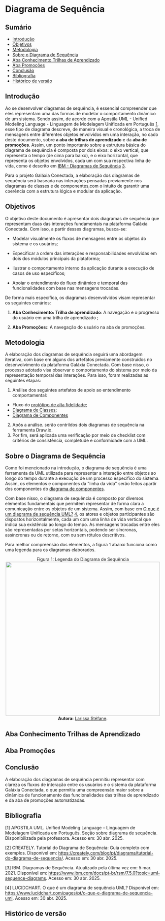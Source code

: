 # Diagrama de Sequência

## Sumário

- [Introdução](#Introdução)
- [Objetivos](#Objetivos)
- [Metodologia](#Metodologia)
- [Sobre o Diagrama de Sequência](#Sobre-o-Diagrama-de-Sequência)
- [Aba Conhecimento Trilhas de Aprendizado](#Aba-Conhecimento-Trilhas-de-Aprendizado)
- [Aba Promoções](#Aba-=Promoções)
- [Conclusão](#Conclusão)
- [Bibliografia](#Bibliografia)
- [Histórico de versão](#Histórico-de-versão)


## Introdução

Ao se desenvolver diagramas de sequência, é essencial compreender que eles representam uma das formas de modelar o comportamento dinâmico de um sistema. Sendo assim, de acordo com a Apostila UML - Unified Modeling Language - Linguagem de Modelagem Unificada em Português [1](#ref1), esse tipo de diagrama descreve, de maneira visual e cronológica, a troca de mensagens entre diferentes objetos envolvidos em uma interação, no cado deste documento, sobre **a aba de trilhas de aprendizado** e da **aba de promoções**. Assim, um ponto importanto sobre a estrutura básica do diagrama de sequência é composta por dois eixos: o eixo vertical, que representa o tempo (de cima para baixo), e o eixo horizontal, que representa os objetos envolvidos, cada um com sua respectiva linha de vida, como é descrito em [IBM - Diagramas de Sequência](https://www.ibm.com/docs/pt-br/rsm/7.5.0?topic=uml-sequence-diagrams) [3](#ref3).

Para o projeto Galáxia Conectada, a elaboração dos diagramas de sequência será baseada nas interações pensadas previamente nos diagramas de classes e de componentes,com o intuito de garantir uma coerência com a estrutura lógica e modular da aplicação. 


## Objetivos

O objetivo deste documento é apresentar dois diagramas de sequência que representam duas das interações fundamentais na plataforma Galáxia Conectada. Com isso, a partir desses diagramas, busca-se:

  - Modelar visualmente os fluxos de mensagens entre os objetos do sistema e os usuários;

  - Especificar a ordem das interações e responsabilidades envolvidas em dois dos módulos principais da plataforma;

  - Ilustrar o comportamento interno da aplicação durante a execução de casos de uso específicos;

  - Apoiar o entendimento do fluxo dinâmico e temporal das funcionalidades com base nas mensagens trocadas.

De forma mais específica, os diagramas desenvolvidos visam representar os seguintes cenários:

1. **Aba Conhecimento: Trilha de aprendizado**: A navegação e o progresso do usuário em uma trilha de aprendizado ;

2. **Aba Promoções:**: A navegação do usuário na aba de promoções.

## Metodologia 

A elaboração dos diagramas de sequência seguirá uma abordagem iterativa, com base em alguns dos artefatos previamente construídos no desenvolvimento da plataforma Galáxia Conectada. Com base nisso, o processo adotado visa observar o comportamento do sistema por meio da representação temporal das interações. Para isso, foram realizadas as seguintes etapas:

1. Análise dos seguintes artefatos de apoio ao entendimento comportamental:

  - Fluxo do [protótipo de alta fidelidade](https://unbarqdsw2025-1-turma02.github.io/2025.1-T02-_G9_GalaxiaConectada_Entrega01/#/Base/DesignSprint/Prototipo);
  - [Diagrama de Classes](/Modelagem/ModelagemEstatica/DiagramaClasses.md);
  - [Diagrama de Componentes](/Modelagem/ModelagemEstatica/DiagramaComponentes.md)

2. Após a análise. serão contriídos dois diagramas de sequência na ferramenta Draw.io. 
3. Por fim, será aplicada uma verificação por meio de checklist com critérios de consistência, completude e conformidade com a UML.


## Sobre o Diagrama de Sequência

Como foi mencionado na introdução, o diagrama de sequência é uma ferramenta da UML utilizada para representar a interação entre objetos ao longo do tempo durante a execução de um processo específico do sistema. Assim, os elementos e componentes da "linha da vida" serão feitos apartir dos componentes do [diagrama de componentes](/Modelagem/ModelagemEstatica/DiagramaComponentes.md). 

Com base nisso, o diagrama de sequência é composto por diversos elementos fundamentais que permitem representar de forma clara a comunicação entre os objetos de um sistema. Assim, com base em [O que é um diagrama de sequência UML?](https://www.lucidchart.com/pages/pt/o-que-e-diagrama-de-sequencia-uml) [4](#ref4), os atores e objetos participantes são dispostos horizontalmente, cada um com uma linha de vida vertical que indica sua existência ao longo do tempo. As mensagens trocadas entre eles são representadas por setas horizontais, podendo ser síncronas, assíncronas ou de retorno, com ou sem rótulos descritivos.

Para melhor compreensão dos elementos, a figura 1 abaixo funciona como uma legenda para os diagramas elaborados.

<div align="center">
    Figura 1: Legenda do Diagrama de Sequência
    <br>
    <img src="" width="500">
    <br>
    <b>Autora:</b> <a href="https://github.com/SkywalkerSupreme">Larissa Stéfane</a>.
    <br>
</div>

## Aba Conhecimento Trilhas de Aprendizado



## Aba Promoções



## Conclusão

A elaboração dos diagramas de sequência permitiu representar com clareza os fluxos de interação entre os usuários e o sistema da plataforma Galáxia Conectada, o que permitiu uma compreensão maior sobre a dinâmica de funcionamento das funcionalidades das trilhas de aprendizado e da aba de promoções automatizadas. 
## Bibliografia

<a name="ref1"></a>
[1] APOSTILA UML. Unified Modeling Language – Linguagem de Modelagem Unificada em Português. Seção sobre diagrama de sequência. Disponibilizada pela professora. Acesso em: 30 abr. 2025.

<a name="ref2"></a>
[2] CREATELY. Tutorial do Diagrama de Sequência: Guia completo com exemplos. Disponível em: https://creately.com/blog/pt/diagrama/tutorial-do-diagrama-de-sequencia/. Acesso em: 30 abr. 2025.

<a name="ref3"></a>
[3] IBM. Diagramas de Sequência. Atualizado pela última vez em: 5 mar. 2021. Disponível em: https://www.ibm.com/docs/pt-br/rsm/7.5.0?topic=uml-sequence-diagrams. Acesso em: 30 abr. 2025.

<a name="ref4"></a>
[4] LUCIDCHART. O que é um diagrama de sequência UML? Disponível em: https://www.lucidchart.com/pages/pt/o-que-e-diagrama-de-sequencia-uml. Acesso em: 30 abr. 2025.

## Histórico de versão

